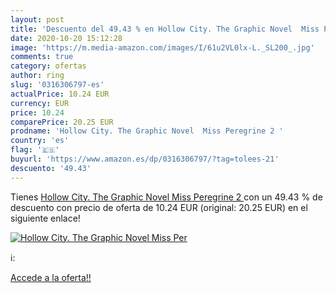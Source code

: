```yaml
---
layout: post
title: 'Descuento del 49.43 % en Hollow City. The Graphic Novel  Miss Per'
date: 2020-10-20 15:12:28
image: 'https://m.media-amazon.com/images/I/61u2VL0lx-L._SL200_.jpg'
comments: true
category: ofertas
author: ring
slug: '0316306797-es'
actualPrice: 10.24 EUR
currency: EUR
price: 10.24
comparePrice: 20.25 EUR
prodname: 'Hollow City. The Graphic Novel  Miss Peregrine 2 '
country: 'es'
flag: '🇪🇸'
buyurl: 'https://www.amazon.es/dp/0316306797/?tag=tolees-21'
descuento: '49.43'
---
```


Tienes [Hollow City. The Graphic Novel  Miss Peregrine 2 ](https://www.amazon.es/dp/0316306797/?tag=tolees-21) con un 49.43 % de descuento con precio de oferta de 10.24 EUR (original: 20.25 EUR) en el siguiente enlace!

[![Hollow City. The Graphic Novel  Miss Per](https://m.media-amazon.com/images/I/61u2VL0lx-L._SL200_.jpg)](https://www.amazon.es/dp/0316306797/?tag=tolees-21)

ℹ️:


[Accede a la oferta!!](https://www.amazon.es/dp/0316306797/?tag=tolees-21)
